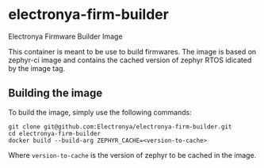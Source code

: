 # electronya-firm-builder
Electronya Firmware Builder Image

This container is meant to be use to build firmwares. The image is based on zephyr-ci image and contains the cached version of zephyr RTOS idicated by the image tag.

## Building the image
To build the image, simply use the following commands:
```
git clone git@github.com:Electronya/electronya-firm-builder.git
cd electronya-firm-builder
docker build --build-arg ZEPHYR_CACHE=<version-to-cache>
```
Where ```version-to-cache``` is the version of zephyr to be cached in the image.
